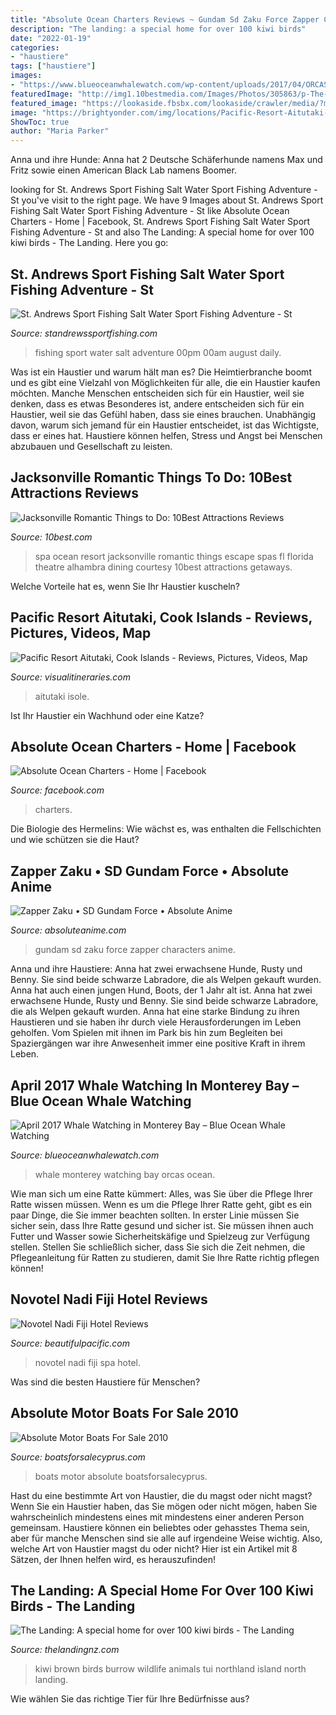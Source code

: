 ```yaml
---
title: "Absolute Ocean Charters Reviews ~ Gundam Sd Zaku Force Zapper Characters Anime"
description: "The landing: a special home for over 100 kiwi birds"
date: "2022-01-19"
categories:
- "haustiere"
tags: ["haustiere"]
images:
- "https://www.blueoceanwhalewatch.com/wp-content/uploads/2017/04/ORCAS.jpg"
featuredImage: "http://img1.10bestmedia.com/Images/Photos/305863/p-The-Spa-at-One-Ocean-Resort_54_990x660.jpg"
featured_image: "https://lookaside.fbsbx.com/lookaside/crawler/media/?media_id=887746271859145&amp;get_thumbnail=1"
image: "https://brightyonder.com/img/locations/Pacific-Resort-Aitutaki-918.jpg"
ShowToc: true
author: "Maria Parker"
---
```



Anna und ihre Hunde: Anna hat 2 Deutsche Schäferhunde namens Max und Fritz sowie einen American Black Lab namens Boomer.

	

		
looking for St. Andrews Sport Fishing Salt Water Sport Fishing Adventure - St you've visit to the right page. We have 9 Images about St. Andrews Sport Fishing Salt Water Sport Fishing Adventure - St like Absolute Ocean Charters - Home | Facebook, St. Andrews Sport Fishing Salt Water Sport Fishing Adventure - St and also The Landing: A special home for over 100 kiwi birds - The Landing. Here you go:
		
    
## St. Andrews Sport Fishing Salt Water Sport Fishing Adventure - St

<img loading=lazy src="https://standrewssportfishing.com/wp-content/uploads/2014/01/Is.QuestFish_0480.jpg" onerror="this.onerror=null;this.src='https://tse2.mm.bing.net/th?id=OIP.DRPxUMw2H9GL2gmNUakbmwHaE7&amp;pid=15.1';" alt="St. Andrews Sport Fishing Salt Water Sport Fishing Adventure - St">

_Source: standrewssportfishing.com_

>fishing sport water salt adventure 00pm 00am august daily. 

	

Was ist ein Haustier und warum hält man es?
Die Heimtierbranche boomt und es gibt eine Vielzahl von Möglichkeiten für alle, die ein Haustier kaufen möchten. Manche Menschen entscheiden sich für ein Haustier, weil sie denken, dass es etwas Besonderes ist, andere entscheiden sich für ein Haustier, weil sie das Gefühl haben, dass sie eines brauchen. Unabhängig davon, warum sich jemand für ein Haustier entscheidet, ist das Wichtigste, dass er eines hat. Haustiere können helfen, Stress und Angst bei Menschen abzubauen und Gesellschaft zu leisten.

    
## Jacksonville Romantic Things To Do: 10Best Attractions Reviews

<img loading=lazy src="http://img1.10bestmedia.com/Images/Photos/305863/p-The-Spa-at-One-Ocean-Resort_54_990x660.jpg" onerror="this.onerror=null;this.src='https://tse2.mm.bing.net/th?id=OIP.fyBhJnPYZnydP4nCtPVTXwHaE8&amp;pid=15.1';" alt="Jacksonville Romantic Things to Do: 10Best Attractions Reviews">

_Source: 10best.com_

>spa ocean resort jacksonville romantic things escape spas fl florida theatre alhambra dining courtesy 10best attractions getaways. 

	

Welche Vorteile hat es, wenn Sie Ihr Haustier kuscheln?

    
## Pacific Resort Aitutaki, Cook Islands - Reviews, Pictures, Videos, Map

<img loading=lazy src="https://brightyonder.com/img/locations/Pacific-Resort-Aitutaki-918.jpg" onerror="this.onerror=null;this.src='https://tse1.mm.bing.net/th?id=OIP.skHO4RGcgxplNvcxDL4fJAHaE7&amp;pid=15.1';" alt="Pacific Resort Aitutaki, Cook Islands - Reviews, Pictures, Videos, Map">

_Source: visualitineraries.com_

>aitutaki isole. 

	

Ist Ihr Haustier ein Wachhund oder eine Katze?

    
## Absolute Ocean Charters - Home | Facebook

<img loading=lazy src="https://lookaside.fbsbx.com/lookaside/crawler/media/?media_id=887746271859145&amp;get_thumbnail=1" onerror="this.onerror=null;this.src='https://tse3.mm.bing.net/th?id=OIP.XChGOjsutH6oA2hfG5NdagHaEK&amp;pid=15.1';" alt="Absolute Ocean Charters - Home | Facebook">

_Source: facebook.com_

>charters. 

	

Die Biologie des Hermelins: Wie wächst es, was enthalten die Fellschichten und wie schützen sie die Haut?

    
## Zapper Zaku • SD Gundam Force • Absolute Anime

<img loading=lazy src="https://www.absoluteanime.com/sd_gundam/zapper.gif" onerror="this.onerror=null;this.src='https://tse1.mm.bing.net/th?id=OIP.94gtCSbc_iuiGSzDQZ5awwHaKM&amp;pid=15.1';" alt="Zapper Zaku • SD Gundam Force • Absolute Anime">

_Source: absoluteanime.com_

>gundam sd zaku force zapper characters anime. 

	

Anna und ihre Haustiere: Anna hat zwei erwachsene Hunde, Rusty und Benny. Sie sind beide schwarze Labradore, die als Welpen gekauft wurden. Anna hat auch einen jungen Hund, Boots, der 1 Jahr alt ist.
Anna hat zwei erwachsene Hunde, Rusty und Benny. Sie sind beide schwarze Labradore, die als Welpen gekauft wurden. Anna hat eine starke Bindung zu ihren Haustieren und sie haben ihr durch viele Herausforderungen im Leben geholfen. Vom Spielen mit ihnen im Park bis hin zum Begleiten bei Spaziergängen war ihre Anwesenheit immer eine positive Kraft in ihrem Leben.

    
## April 2017 Whale Watching In Monterey Bay – Blue Ocean Whale Watching

<img loading=lazy src="https://www.blueoceanwhalewatch.com/wp-content/uploads/2017/04/ORCAS.jpg" onerror="this.onerror=null;this.src='https://tse2.mm.bing.net/th?id=OIP.0fL5rMwNZSsp72khPh8AZQHaEK&amp;pid=15.1';" alt="April 2017 Whale Watching in Monterey Bay – Blue Ocean Whale Watching">

_Source: blueoceanwhalewatch.com_

>whale monterey watching bay orcas ocean. 

	

Wie man sich um eine Ratte kümmert: Alles, was Sie über die Pflege Ihrer Ratte wissen müssen.
Wenn es um die Pflege Ihrer Ratte geht, gibt es ein paar Dinge, die Sie immer beachten sollten. In erster Linie müssen Sie sicher sein, dass Ihre Ratte gesund und sicher ist. Sie müssen ihnen auch Futter und Wasser sowie Sicherheitskäfige und Spielzeug zur Verfügung stellen. Stellen Sie schließlich sicher, dass Sie sich die Zeit nehmen, die Pflegeanleitung für Ratten zu studieren, damit Sie Ihre Ratte richtig pflegen können!

    
## Novotel Nadi Fiji Hotel Reviews

<img loading=lazy src="https://www.beautifulpacific.com/fiji-hotels/novotel-nadi/spa.jpg" onerror="this.onerror=null;this.src='https://tse1.mm.bing.net/th?id=OIP.M3icCi9tWEpdReq8zu8QrwHaE8&amp;pid=15.1';" alt="Novotel Nadi Fiji Hotel Reviews">

_Source: beautifulpacific.com_

>novotel nadi fiji spa hotel. 

	

Was sind die besten Haustiere für Menschen?

    
## Absolute Motor Boats For Sale 2010

<img loading=lazy src="https://www.boatsforsalecyprus.com/login/uploads/124i378014-40-14-02-26-10.jpg" onerror="this.onerror=null;this.src='https://tse3.mm.bing.net/th?id=OIP.M-esYMO9Blcob-4BKunOXwHaE8&amp;pid=15.1';" alt="Absolute Motor Boats For Sale 2010">

_Source: boatsforsalecyprus.com_

>boats motor absolute boatsforsalecyprus. 

	

Hast du eine bestimmte Art von Haustier, die du magst oder nicht magst?
Wenn Sie ein Haustier haben, das Sie mögen oder nicht mögen, haben Sie wahrscheinlich mindestens eines mit mindestens einer anderen Person gemeinsam. Haustiere können ein beliebtes oder gehasstes Thema sein, aber für manche Menschen sind sie alle auf irgendeine Weise wichtig. Also, welche Art von Haustier magst du oder nicht? Hier ist ein Artikel mit 8 Sätzen, der Ihnen helfen wird, es herauszufinden!

    
## The Landing: A Special Home For Over 100 Kiwi Birds - The Landing

<img loading=lazy src="https://thelandingnz.com/wp-content/uploads/2017/09/northland-brown-kiwi-1200.jpg" onerror="this.onerror=null;this.src='https://tse2.mm.bing.net/th?id=OIP.53d-e70UCkuDK6Alq_L-agHaE1&amp;pid=15.1';" alt="The Landing: A special home for over 100 kiwi birds - The Landing">

_Source: thelandingnz.com_

>kiwi brown birds burrow wildlife animals tui northland island north landing. 

	

Wie wählen Sie das richtige Tier für Ihre Bedürfnisse aus?

